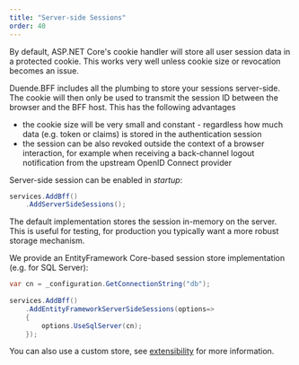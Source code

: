 ```yaml
---
title: "Server-side Sessions"
order: 40
---
```


By default, ASP.NET Core's cookie handler will store all user session data in a protected cookie. This works very well unless cookie size or revocation becomes an issue.

Duende.BFF includes all the plumbing to store your sessions server-side. The cookie will then only be used to transmit the session ID between the browser and the BFF host. This has the following advantages

* the cookie size will be very small and constant - regardless how much data (e.g. token or claims) is stored in the authentication session
* the session can be also revoked outside the context of a browser interaction, for example when receiving a back-channel logout notification from the upstream OpenID Connect provider

Server-side session can be enabled in *startup*:

```csharp
services.AddBff()
    .AddServerSideSessions();
```

The default implementation stores the session in-memory on the server. This is useful for testing, for production you typically want a more robust storage mechanism. 

We provide an EntityFramework Core-based session store implementation (e.g. for SQL Server):

```csharp
var cn = _configuration.GetConnectionString("db");
        
services.AddBff()
    .AddEntityFrameworkServerSideSessions(options=> 
    {
        options.UseSqlServer(cn);        
    });
```

You can also use a custom store, see [extensibility](/identityserver/v5/bff/extensibility) for more information.